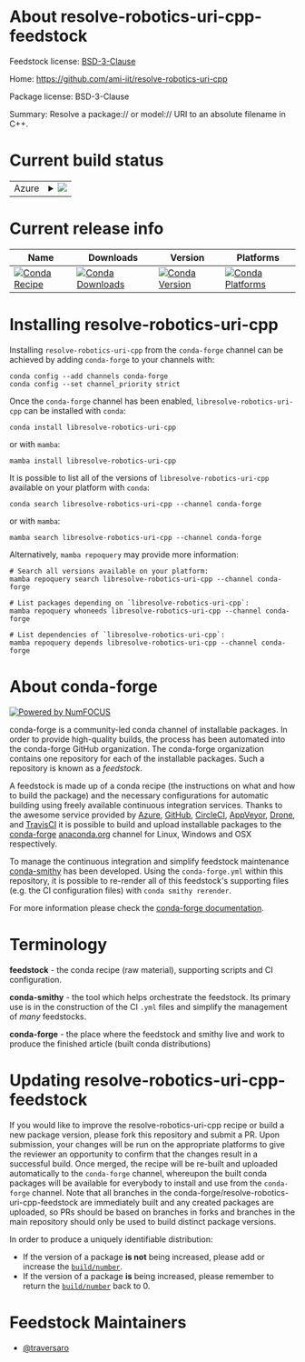 About resolve-robotics-uri-cpp-feedstock
========================================

Feedstock license: [BSD-3-Clause](https://github.com/conda-forge/resolve-robotics-uri-cpp-feedstock/blob/main/LICENSE.txt)

Home: https://github.com/ami-iit/resolve-robotics-uri-cpp

Package license: BSD-3-Clause

Summary: Resolve a package:// or model:// URI to an absolute filename in C++.

Current build status
====================


<table>
    
  <tr>
    <td>Azure</td>
    <td>
      <details>
        <summary>
          <a href="https://dev.azure.com/conda-forge/feedstock-builds/_build/latest?definitionId=24766&branchName=main">
            <img src="https://dev.azure.com/conda-forge/feedstock-builds/_apis/build/status/resolve-robotics-uri-cpp-feedstock?branchName=main">
          </a>
        </summary>
        <table>
          <thead><tr><th>Variant</th><th>Status</th></tr></thead>
          <tbody><tr>
              <td>linux_64</td>
              <td>
                <a href="https://dev.azure.com/conda-forge/feedstock-builds/_build/latest?definitionId=24766&branchName=main">
                  <img src="https://dev.azure.com/conda-forge/feedstock-builds/_apis/build/status/resolve-robotics-uri-cpp-feedstock?branchName=main&jobName=linux&configuration=linux%20linux_64_" alt="variant">
                </a>
              </td>
            </tr><tr>
              <td>osx_64</td>
              <td>
                <a href="https://dev.azure.com/conda-forge/feedstock-builds/_build/latest?definitionId=24766&branchName=main">
                  <img src="https://dev.azure.com/conda-forge/feedstock-builds/_apis/build/status/resolve-robotics-uri-cpp-feedstock?branchName=main&jobName=osx&configuration=osx%20osx_64_" alt="variant">
                </a>
              </td>
            </tr><tr>
              <td>win_64</td>
              <td>
                <a href="https://dev.azure.com/conda-forge/feedstock-builds/_build/latest?definitionId=24766&branchName=main">
                  <img src="https://dev.azure.com/conda-forge/feedstock-builds/_apis/build/status/resolve-robotics-uri-cpp-feedstock?branchName=main&jobName=win&configuration=win%20win_64_" alt="variant">
                </a>
              </td>
            </tr>
          </tbody>
        </table>
      </details>
    </td>
  </tr>
</table>

Current release info
====================

| Name | Downloads | Version | Platforms |
| --- | --- | --- | --- |
| [![Conda Recipe](https://img.shields.io/badge/recipe-libresolve--robotics--uri--cpp-green.svg)](https://anaconda.org/conda-forge/libresolve-robotics-uri-cpp) | [![Conda Downloads](https://img.shields.io/conda/dn/conda-forge/libresolve-robotics-uri-cpp.svg)](https://anaconda.org/conda-forge/libresolve-robotics-uri-cpp) | [![Conda Version](https://img.shields.io/conda/vn/conda-forge/libresolve-robotics-uri-cpp.svg)](https://anaconda.org/conda-forge/libresolve-robotics-uri-cpp) | [![Conda Platforms](https://img.shields.io/conda/pn/conda-forge/libresolve-robotics-uri-cpp.svg)](https://anaconda.org/conda-forge/libresolve-robotics-uri-cpp) |

Installing resolve-robotics-uri-cpp
===================================

Installing `resolve-robotics-uri-cpp` from the `conda-forge` channel can be achieved by adding `conda-forge` to your channels with:

```
conda config --add channels conda-forge
conda config --set channel_priority strict
```

Once the `conda-forge` channel has been enabled, `libresolve-robotics-uri-cpp` can be installed with `conda`:

```
conda install libresolve-robotics-uri-cpp
```

or with `mamba`:

```
mamba install libresolve-robotics-uri-cpp
```

It is possible to list all of the versions of `libresolve-robotics-uri-cpp` available on your platform with `conda`:

```
conda search libresolve-robotics-uri-cpp --channel conda-forge
```

or with `mamba`:

```
mamba search libresolve-robotics-uri-cpp --channel conda-forge
```

Alternatively, `mamba repoquery` may provide more information:

```
# Search all versions available on your platform:
mamba repoquery search libresolve-robotics-uri-cpp --channel conda-forge

# List packages depending on `libresolve-robotics-uri-cpp`:
mamba repoquery whoneeds libresolve-robotics-uri-cpp --channel conda-forge

# List dependencies of `libresolve-robotics-uri-cpp`:
mamba repoquery depends libresolve-robotics-uri-cpp --channel conda-forge
```


About conda-forge
=================

[![Powered by
NumFOCUS](https://img.shields.io/badge/powered%20by-NumFOCUS-orange.svg?style=flat&colorA=E1523D&colorB=007D8A)](https://numfocus.org)

conda-forge is a community-led conda channel of installable packages.
In order to provide high-quality builds, the process has been automated into the
conda-forge GitHub organization. The conda-forge organization contains one repository
for each of the installable packages. Such a repository is known as a *feedstock*.

A feedstock is made up of a conda recipe (the instructions on what and how to build
the package) and the necessary configurations for automatic building using freely
available continuous integration services. Thanks to the awesome service provided by
[Azure](https://azure.microsoft.com/en-us/services/devops/), [GitHub](https://github.com/),
[CircleCI](https://circleci.com/), [AppVeyor](https://www.appveyor.com/),
[Drone](https://cloud.drone.io/welcome), and [TravisCI](https://travis-ci.com/)
it is possible to build and upload installable packages to the
[conda-forge](https://anaconda.org/conda-forge) [anaconda.org](https://anaconda.org/)
channel for Linux, Windows and OSX respectively.

To manage the continuous integration and simplify feedstock maintenance
[conda-smithy](https://github.com/conda-forge/conda-smithy) has been developed.
Using the ``conda-forge.yml`` within this repository, it is possible to re-render all of
this feedstock's supporting files (e.g. the CI configuration files) with ``conda smithy rerender``.

For more information please check the [conda-forge documentation](https://conda-forge.org/docs/).

Terminology
===========

**feedstock** - the conda recipe (raw material), supporting scripts and CI configuration.

**conda-smithy** - the tool which helps orchestrate the feedstock.
                   Its primary use is in the construction of the CI ``.yml`` files
                   and simplify the management of *many* feedstocks.

**conda-forge** - the place where the feedstock and smithy live and work to
                  produce the finished article (built conda distributions)


Updating resolve-robotics-uri-cpp-feedstock
===========================================

If you would like to improve the resolve-robotics-uri-cpp recipe or build a new
package version, please fork this repository and submit a PR. Upon submission,
your changes will be run on the appropriate platforms to give the reviewer an
opportunity to confirm that the changes result in a successful build. Once
merged, the recipe will be re-built and uploaded automatically to the
`conda-forge` channel, whereupon the built conda packages will be available for
everybody to install and use from the `conda-forge` channel.
Note that all branches in the conda-forge/resolve-robotics-uri-cpp-feedstock are
immediately built and any created packages are uploaded, so PRs should be based
on branches in forks and branches in the main repository should only be used to
build distinct package versions.

In order to produce a uniquely identifiable distribution:
 * If the version of a package **is not** being increased, please add or increase
   the [``build/number``](https://docs.conda.io/projects/conda-build/en/latest/resources/define-metadata.html#build-number-and-string).
 * If the version of a package **is** being increased, please remember to return
   the [``build/number``](https://docs.conda.io/projects/conda-build/en/latest/resources/define-metadata.html#build-number-and-string)
   back to 0.

Feedstock Maintainers
=====================

* [@traversaro](https://github.com/traversaro/)


<!-- dummy commit to enable rerendering -->

